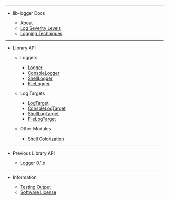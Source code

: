 <!-- _sidebar.md -->

<hr>

- lib-logger Docs

	- [About](external/readme.md)
	- [Log Severity Levels](guides/LogSeverityLevels.md)
	- [Logging Techniques](guides/LoggingTechniques.md)


<hr>

- Library API

	- Loggers

		- [Logger](api/Logger.md)
		- [ConsoleLogger](api/ConsoleLogger.md)
		- [ShellLogger](api/ShellLogger.md)
		- [FileLogger](api/FileLogger.md)

	- Log Targets

		- [LogTarget](api/LogTarget.md)
		- [ConsoleLogTarget](api/ConsoleLogTarget.md)
		- [ShellLogTarget](api/ShellLogTarget.md)
		- [FileLogTarget](api/FileLogTarget.md)

	- Other Modules

		- [Shell Colorization](guides/Shell-Colorization.md)


<hr>

- Previous Library API

	- [Logger 0.1.x](api/Logger.0.1.x.md)


<hr>

- Information

	- [Testing Output](external/testing-output.md)
	- [Software License](external/license.md)

